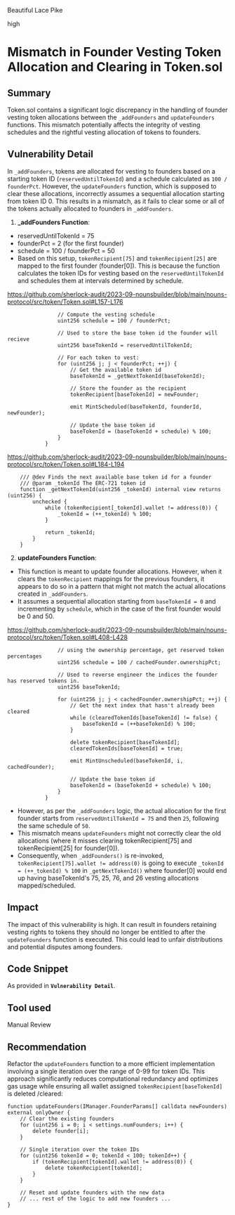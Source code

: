 Beautiful Lace Pike

high

# Mismatch in Founder Vesting Token Allocation and Clearing in Token.sol

## Summary
Token.sol contains a significant logic discrepancy in the handling of founder vesting token allocations between the `_addFounders` and `updateFounders` functions. This mismatch potentially affects the integrity of vesting schedules and the rightful vesting allocation of tokens to founders.

## Vulnerability Detail
In `_addFounders`, tokens are allocated for vesting to founders based on a starting token ID (`reservedUntilTokenId`) and a schedule calculated as `100 / founderPct`. However, the `updateFounders` function, which is supposed to clear these allocations, incorrectly assumes a sequential allocation starting from token ID 0. This results in a mismatch, as it fails to clear some or all of the tokens actually allocated to founders in `_addFounders`.

1. **_addFounders Function**:
- reservedUntilTokenId = 75
- founderPct = 2 (for the first founder)
- schedule = 100 / founderPct = 50
- Based on this setup, `tokenRecipient[75]` and `tokenRecipient[25]` are mapped to the first founder (founder[0]). This is because the function calculates the token IDs for vesting based on the `reservedUntilTokenId` and schedules them at intervals determined by schedule.

https://github.com/sherlock-audit/2023-09-nounsbuilder/blob/main/nouns-protocol/src/token/Token.sol#L157-L176

```solidity
                // Compute the vesting schedule
                uint256 schedule = 100 / founderPct;

                // Used to store the base token id the founder will recieve
                uint256 baseTokenId = reservedUntilTokenId;

                // For each token to vest:
                for (uint256 j; j < founderPct; ++j) {
                    // Get the available token id
                    baseTokenId = _getNextTokenId(baseTokenId);

                    // Store the founder as the recipient
                    tokenRecipient[baseTokenId] = newFounder;

                    emit MintScheduled(baseTokenId, founderId, newFounder);

                    // Update the base token id
                    baseTokenId = (baseTokenId + schedule) % 100;
                }
            }
```
https://github.com/sherlock-audit/2023-09-nounsbuilder/blob/main/nouns-protocol/src/token/Token.sol#L184-L194

```solidity
    /// @dev Finds the next available base token id for a founder
    /// @param _tokenId The ERC-721 token id
    function _getNextTokenId(uint256 _tokenId) internal view returns (uint256) {
        unchecked {
            while (tokenRecipient[_tokenId].wallet != address(0)) {
                _tokenId = (++_tokenId) % 100;
            }

            return _tokenId;
        }
    }
```

2. **updateFounders Function**:
- This function is meant to update founder allocations. However, when it clears the `tokenRecipient` mappings for the previous founders, it appears to do so in a pattern that might not match the actual allocations created in `_addFounders`.
- It assumes a sequential allocation starting from `baseTokenId = 0` and incrementing by `schedule`, which in the case of the first founder would be 0 and 50.

https://github.com/sherlock-audit/2023-09-nounsbuilder/blob/main/nouns-protocol/src/token/Token.sol#L408-L428

```solidity
                // using the ownership percentage, get reserved token percentages
                uint256 schedule = 100 / cachedFounder.ownershipPct;

                // Used to reverse engineer the indices the founder has reserved tokens in.
                uint256 baseTokenId;

                for (uint256 j; j < cachedFounder.ownershipPct; ++j) {
                    // Get the next index that hasn't already been cleared
                    while (clearedTokenIds[baseTokenId] != false) {
                        baseTokenId = (++baseTokenId) % 100;
                    }

                    delete tokenRecipient[baseTokenId];
                    clearedTokenIds[baseTokenId] = true;

                    emit MintUnscheduled(baseTokenId, i, cachedFounder);

                    // Update the base token id
                    baseTokenId = (baseTokenId + schedule) % 100;
                }
            }
```
- However, as per the `_addFounders` logic, the actual allocation for the first founder starts from `reservedUntilTokenId = 75` and then `25`, following the same schedule of `50`.
- This mismatch means `updateFounders` might not correctly clear the old allocations (where it misses clearing tokenRecipient[75] and tokenRecipient[25] for founder[0]).
- Consequently, when `_addFounders()` is re-invoked, `tokenRecipient[75].wallet != address(0)` is going to execute `_tokenId = (++_tokenId) % 100` in `_getNextTokenId()` where founder[0] would end up having baseTokenId's 75, 25, 76, and 26 vesting allocations mapped/scheduled.

## Impact
The impact of this vulnerability is high. It can result in founders retaining vesting rights to tokens they should no longer be entitled to after the `updateFounders` function is executed. This could lead to unfair distributions and potential disputes among founders.

## Code Snippet
As provided in **`Vulnerability Detail`**.

## Tool used

Manual Review

## Recommendation
Refactor the `updateFounders` function to a more efficient implementation involving a single iteration over the range of 0-99 for token IDs. This approach significantly reduces computational redundancy and optimizes gas usage while ensuring all wallet assigned `tokenRecipient[baseTokenId]` is deleted /cleared:

```solidity
function updateFounders(IManager.FounderParams[] calldata newFounders) external onlyOwner {
    // Clear the existing founders
    for (uint256 i = 0; i < settings.numFounders; i++) {
        delete founder[i];
    }

    // Single iteration over the token IDs
    for (uint256 tokenId = 0; tokenId < 100; tokenId++) {
        if (tokenRecipient[tokenId].wallet != address(0)) {
            delete tokenRecipient[tokenId];
        }
    }

    // Reset and update founders with the new data
    // ... rest of the logic to add new founders ...
}
```

